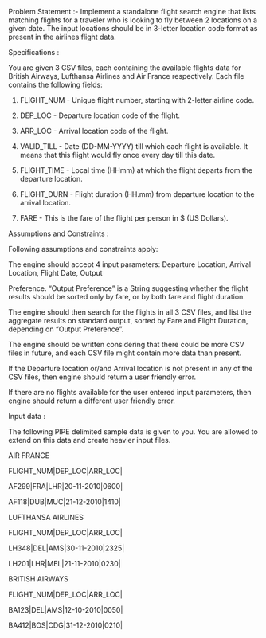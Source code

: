 
Problem Statement :-
Implement a standalone flight search engine that lists matching flights for a traveler who is looking to fly between 2 locations on a given date. The input locations should be in 3-letter location code format as present in the airlines flight data.

Specifications :

You are given 3 CSV files, each containing the available flights data for British Airways, Lufthansa Airlines and Air France respectively. Each file contains the following fields:

1) FLIGHT_NUM - Unique flight number, starting with 2-letter airline code.

2) DEP_LOC - Departure location code of the flight.

3) ARR_LOC - Arrival location code of the flight.

4) VALID_TILL - Date (DD-MM-YYYY) till which each flight is available. It means that this flight would fly once every day till this date.

5) FLIGHT_TIME - Local time (HHmm) at which the flight departs from the departure location.

6) FLIGHT_DURN - Flight duration (HH.mm) from departure location to the arrival location.

7) FARE - This is the fare of the flight per person in $ (US Dollars).

Assumptions and Constraints :

Following assumptions and constraints apply:

The engine should accept 4 input parameters: Departure Location, Arrival Location, Flight Date, Output

Preference. “Output Preference” is a String suggesting whether the flight results should be sorted only by fare, or by both fare and flight duration.

The engine should then search for the flights in all 3 CSV files, and list the aggregate results on standard output, sorted by Fare and Flight Duration, depending on “Output Preference”.

The engine should be written considering that there could be more CSV files in future, and each CSV file might contain more data than present.

If the Departure location or/and Arrival location is not present in any of the CSV files, then engine should return a user friendly error.

If there are no flights available for the user entered input parameters, then engine should return a different user friendly error.

Input data :

The following PIPE delimited sample data is given to you. You are allowed to extend on this data and create heavier input files.

AIR FRANCE

FLIGHT_NUM|DEP_LOC|ARR_LOC|

AF299|FRA|LHR|20-11-2010|0600|

AF118|DUB|MUC|21-12-2010|1410|


LUFTHANSA AIRLINES

FLIGHT_NUM|DEP_LOC|ARR_LOC|

LH348|DEL|AMS|30-11-2010|2325|

LH201|LHR|MEL|21-11-2010|0230|


BRITISH AIRWAYS

FLIGHT_NUM|DEP_LOC|ARR_LOC|

BA123|DEL|AMS|12-10-2010|0050|

BA412|BOS|CDG|31-12-2010|0210|

